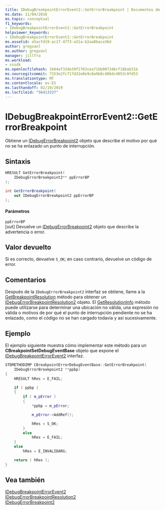 ```yaml
---
title: IDebugBreakpointErrorEvent2::GetErrorBreakpoint | Documentos de Microsoft
ms.date: 11/04/2016
ms.topic: conceptual
f1_keywords:
- IDebugBreakpointErrorEvent2::GetErrorBreakpoint
helpviewer_keywords:
- IDebugBreakpointErrorEvent2::GetErrorBreakpoint
ms.assetid: e5acfd19-ac17-47f3-a31a-b2aa8baca36d
author: gregvanl
ms.author: gregvanl
manager: jillfra
ms.workload:
- vssdk
ms.openlocfilehash: 1b04af33de39f2703cea71bb907348cf18bab31b
ms.sourcegitcommit: 7153e2fc717d32e0e9c8a9b8c406dc4053c9fd53
ms.translationtype: MT
ms.contentlocale: es-ES
ms.lasthandoff: 02/19/2019
ms.locfileid: "56413337"
---
```

# <a name="idebugbreakpointerrorevent2geterrorbreakpoint"></a>IDebugBreakpointErrorEvent2::GetErrorBreakpoint
Obtiene un [IDebugErrorBreakpoint2](../../../extensibility/debugger/reference/idebugerrorbreakpoint2.md) objeto que describe el motivo por qué no se ha enlazado un punto de interrupción.

## <a name="syntax"></a>Sintaxis

```cpp
HRESULT GetErrorBreakpoint( 
    IDebugErrorBreakpoint2** ppErrorBP
);
```

```csharp
int GetErrorBreakpoint( 
    out IDebugErrorBreakpoint2 ppErrorBP
);
```

#### <a name="parameters"></a>Parámetros
`ppErrorBP`  
[out] Devuelve un [IDebugErrorBreakpoint2](../../../extensibility/debugger/reference/idebugerrorbreakpoint2.md) objeto que describe la advertencia o error.

## <a name="return-value"></a>Valor devuelto
Si es correcto, devuelve `S_OK`; en caso contrario, devuelve un código de error.

## <a name="remarks"></a>Comentarios
Después de la `IDebugErrorBreakpoint2` interfaz se obtiene, llame a la [GetBreakpointResolution](../../../extensibility/debugger/reference/idebugerrorbreakpoint2-getbreakpointresolution.md) método para obtener un [IDebugErrorBreakpointResolution2](../../../extensibility/debugger/reference/idebugerrorbreakpointresolution2.md) objeto. El [GetResolutionInfo](../../../extensibility/debugger/reference/idebugerrorbreakpointresolution2-getresolutioninfo.md) método puede utilizarse para determinar una ubicación no válida, una expresión no válida o motivos de por qué el punto de interrupción pendiente no se ha enlazado, como el código no se han cargado todavía y así sucesivamente.

## <a name="example"></a>Ejemplo
El ejemplo siguiente muestra cómo implementar este método para un **CBreakpointSetDebugEventBase** objeto que expone el [IDebugBreakpointErrorEvent2](../../../extensibility/debugger/reference/idebugbreakpointerrorevent2.md) interfaz.

```cpp
STDMETHODIMP CBreakpointErrorDebugEventBase::GetErrorBreakpoint(
    IDebugErrorBreakpoint2 **ppbp)
{
    HRESULT hRes = E_FAIL;

    if ( ppbp )
    {
        if ( m_pError )
        {
            *ppbp = m_pError;

            m_pError->AddRef();

            hRes = S_OK;
        }
        else
            hRes = E_FAIL;
    }
    else
        hRes = E_INVALIDARG;

    return ( hRes );
}
```

## <a name="see-also"></a>Vea también
[IDebugBreakpointErrorEvent2](../../../extensibility/debugger/reference/idebugbreakpointerrorevent2.md)  
[IDebugErrorBreakpointResolution2](../../../extensibility/debugger/reference/idebugerrorbreakpointresolution2.md)  
[IDebugErrorBreakpoint2](../../../extensibility/debugger/reference/idebugerrorbreakpoint2.md)
